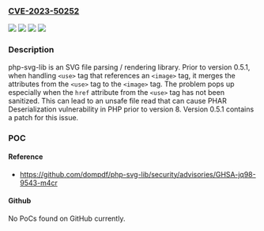 ### [CVE-2023-50252](https://cve.mitre.org/cgi-bin/cvename.cgi?name=CVE-2023-50252)
![](https://img.shields.io/static/v1?label=Product&message=php-svg-lib&color=blue)
![](https://img.shields.io/static/v1?label=Version&message=%3C%200.5.1%20&color=brightgreen)
![](https://img.shields.io/static/v1?label=Vulnerability&message=CWE-15%3A%20External%20Control%20of%20System%20or%20Configuration%20Setting&color=brightgreen)
![](https://img.shields.io/static/v1?label=Vulnerability&message=CWE-502%3A%20Deserialization%20of%20Untrusted%20Data&color=brightgreen)

### Description

php-svg-lib is an SVG file parsing / rendering library. Prior to version 0.5.1, when handling `<use>` tag that references an `<image>` tag, it merges the attributes from the `<use>` tag to the `<image>` tag. The problem pops up especially when the `href` attribute from the `<use>` tag has not been sanitized. This can lead to an unsafe file read that can cause PHAR Deserialization vulnerability in PHP prior to version 8. Version 0.5.1 contains a patch for this issue. 

### POC

#### Reference
- https://github.com/dompdf/php-svg-lib/security/advisories/GHSA-jq98-9543-m4cr

#### Github
No PoCs found on GitHub currently.

